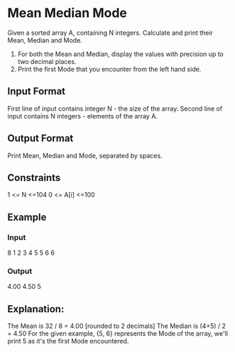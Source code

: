 # Mean Median Mode

Given a sorted array A, containing N integers. Calculate and print their Mean, Median and Mode.

1. For both the Mean and Median, display the values with precision up to two decimal places.
2. Print the first Mode that you encounter from the left hand side.

## Input Format

First line of input contains integer N - the size of the array. Second line of input contains N integers - elements of the array A.

## Output Format

Print Mean, Median and Mode, separated by spaces.

## Constraints

1 <= N <=104
0 <= A[i] <=100

## Example

### Input

8
1 2 3 4 5 5 6 6

### Output

4.00 4.50 5

## Explanation:

The Mean is 32 / 8 = 4.00 [rounded to 2 decimals]
The Median is (4+5) / 2 = 4.50
For the given example, {5, 6} represents the Mode of the array, we'll print 5 as it's the first Mode encountered.
